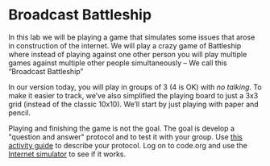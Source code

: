 # Broadcast Battleship
In this lab we will be playing a game that simulates some issues that arose in construction of the internet. We will play a crazy game of Battleship where instead of playing against one other person you will play multiple games against multiple other people simultaneously – We call this “Broadcast Battleship”

In our version today, you will play in groups of 3 (4 is OK) with _no talking_. To make it easier to track, we’ve also simplified the playing board to just a 3x3 grid (instead of the classic 10x10). We’ll start by just playing with paper and pencil.

Playing and finishing the game is not the goal. The goal is develop a "question and answer" protocol and to test it with your group. Use [this activity guide](https://docs.google.com/document/d/1hq1UNK1Q4K0LHqmu0_yeO0a0NQKHzC8W--Q0QaISHVI/edit) to describe your protocol. Log on to code.org and use the [Internet simulator](https://studio.code.org/s/csp1/stage/9/puzzle/2) to see if it works.

